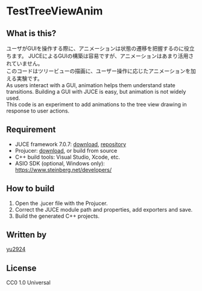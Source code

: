 # TestTreeViewAnim
 
 ## What is this?

ユーザがGUIを操作する際に、アニメーションは状態の遷移を把握するのに役立ちます。
JUCEによるGUIの構築は容易ですが、アニメーションはあまり活用されていません。  
このコードはツリービューの描画に、ユーザー操作に応じたアニメーションを加える実験です。  
As users interact with a GUI, animation helps them understand state transitions.
Building a GUI with JUCE is easy, but animation is not widely used.  
This code is an experiment to add animations to the tree view drawing in response to user actions.

  ## Requirement

* JUCE framework 7.0.7: [download](https://juce.com/get-juce/download), [repository](https://github.com/juce-framework/JUCE)
* Projucer: [download](https://juce.com/discover/projucer), or build from source
* C++ build tools: Visual Studio, Xcode, etc.
* ASIO SDK (optional, Windows only): https://www.steinberg.net/developers/

## How to build

1. Open the .jucer file with the Projucer.
2. Correct the JUCE module path and properties, add exporters and save.
3. Build the generated C++ projects.

## Written by

[yu2924](https://twitter.com/yu2924)

## License

CC0 1.0 Universal
